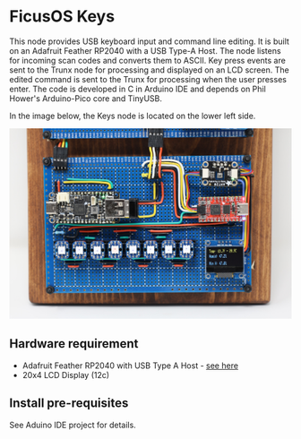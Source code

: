 # FicusOS Keys
This node provides USB keyboard input and command line editing. It is built on an Adafruit Feather RP2040 with a USB Type-A Host. The node listens for incoming scan codes and converts them to ASCII. Key press events are sent to the Trunx node for processing and displayed on an LCD screen. The edited command is sent to the Trunx for processing when the user presses enter. The code is developed in C in Arduino IDE and depends on Phil Hower's Arduino-Pico core and TinyUSB.

In the image below, the Keys node is located on the lower left side.

![Basic reference implementation](../docs/img/ficus-bottom.jpg)

## Hardware requirement

* Adafruit Feather RP2040 with USB Type A Host - [see here](https://www.adafruit.com/product/5723)
* 20x4 LCD Display (12c)

## Install pre-requisites
See Aduino IDE project for details. 
